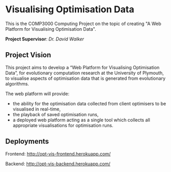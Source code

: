 # Visualising Optimisation Data

This is the COMP3000 Computing Project on the topic of creating "A Web Platform for Visualising Optimisation Data".

**Project Supervisor**: _Dr. David Walker_

## Project Vision

This project aims to develop a “Web Platform for Visualising Optimisation Data”, for
evolutionary computation research at the University of Plymouth, to visualise aspects of optimisation data that is generated from evolutionary algorithms.

The web platform will provide:

- the ability for the optimisation data collected from client optimisers to be visualised in real-time,
- the playback of saved optimisation runs,
- a deployed web platform acting as a single tool which collects all appropriate visualisations for optimisation runs.

## Deployments

Frontend: http://opt-vis-frontend.herokuapp.com/

Backend: http://opt-vis-backend.herokuapp.com/
